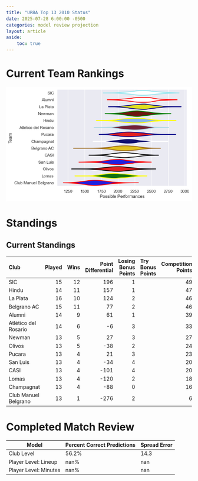 ```yaml
---  
title: "URBA Top 13 2010 Status"  
date: 2025-07-28 6:00:00 -0500  
categories: model review projection  
layout: article  
aside:  
    toc: true  
---
```

# Current Team Rankings


![Club Rankings](plots/rankings_URBA_Top_13_2010.png)
# Standings

## Current Standings


| Club                 |   Played |   Wins |   Point Differential |   Losing Bonus Points | Try Bonus Points   |   Competition Points |
|:---------------------|---------:|-------:|---------------------:|----------------------:|:-------------------|---------------------:|
| SIC                  |       15 |     12 |                  196 |                     1 |                    |                   49 |
| Hindu                |       14 |     11 |                  157 |                     1 |                    |                   47 |
| La Plata             |       16 |     10 |                  124 |                     2 |                    |                   46 |
| Belgrano AC          |       15 |     11 |                   77 |                     2 |                    |                   46 |
| Alumni               |       14 |      9 |                   61 |                     1 |                    |                   39 |
| Atlético del Rosario |       14 |      6 |                   -6 |                     3 |                    |                   33 |
| Newman               |       13 |      5 |                   27 |                     3 |                    |                   27 |
| Olivos               |       13 |      5 |                  -38 |                     2 |                    |                   24 |
| Pucara               |       13 |      4 |                   21 |                     3 |                    |                   23 |
| San Luis             |       13 |      4 |                  -34 |                     4 |                    |                   20 |
| CASI                 |       13 |      4 |                 -101 |                     4 |                    |                   20 |
| Lomas                |       13 |      4 |                 -120 |                     2 |                    |                   18 |
| Champagnat           |       13 |      4 |                  -88 |                     0 |                    |                   16 |
| Club Manuel Belgrano |       13 |      1 |                 -276 |                     2 |                    |                    6 |



# Completed Match Review


| Model | Percent Correct Predictions | Spread Error |
| ------ | ------ | ------ |
| Club Level | 56.2% | 14.3 |
| Player Level: Lineup | nan% | nan |
| Player Level: Minutes | nan% | nan |

